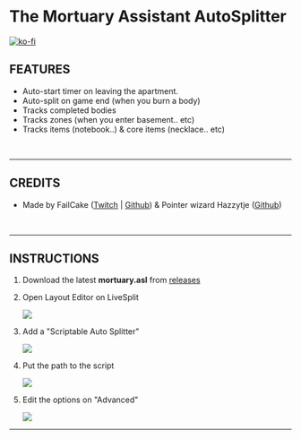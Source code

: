 # The Mortuary Assistant AutoSplitter
[![ko-fi](https://ko-fi.com/img/githubbutton_sm.svg)](https://ko-fi.com/P5P21MQ2K)

## FEATURES
- Auto-start timer on leaving the apartment.
- Auto-split on game end (when you burn a body)
- Tracks completed bodies
- Tracks zones (when you enter basement.. etc)
- Tracks items (notebook..) & core items (necklace.. etc)

<br>

-------------------------
## CREDITS

- Made by FailCake ([Twitch](https://www.twitch.tv/birbcaw_) | [Github](https://github.com/edunad)) & Pointer wizard Hazzytje ([Github](https://github.com/Hazzytje))

<br>

------------------

## INSTRUCTIONS

1. Download the latest **mortuary.asl** from [releases](https://github.com/edunad/mortuary-assistant-autosplit/releases)
2. Open Layout Editor on LiveSplit

    ![](https://i.rawr.dev/0rYYCohqTk.png)

3. Add a "Scriptable Auto Splitter"

    ![](https://i.rawr.dev/4ACdrsdhIG.png)

4. Put the path to the script

    ![](https://i.rawr.dev/XMjfznJZfN.png)

5. Edit the options on "Advanced"

    ![](https://i.rawr.dev/qnmcXGOY7y.png)

-----

